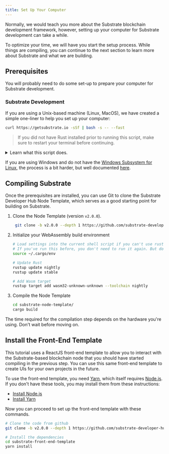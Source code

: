 ```yaml
---
title: Set Up Your Computer
---
```


Normally, we would teach you more about the Substrate blockchain development framework, however,
setting up your computer for Substrate development can take a while.

To optimize your time, we will have you start the setup process. While things are compiling, you can
continue to the next section to learn more about Substrate and what we are building.

## Prerequisites

You will probably need to do some set-up to prepare your computer for Substrate development.

### Substrate Development

If you are using a Unix-based machine (Linux, MacOS), we have created a simple one-liner to help you
set up your computer:

```bash
curl https://getsubstrate.io -sSf | bash -s -- --fast
```

> If you did not have Rust installed prior to running this script, make sure to restart your
> terminal before continuing.

<details>
<summary>Learn what this script does.</summary>

> You can view the source code for this script by visiting
> [https://getsubstrate.io](https://getsubstrate.io) in your browser.

It will automatically install:

- [CMake](https://cmake.org/install/)
- [pkg-config](https://www.freedesktop.org/wiki/Software/pkg-config/)
- [OpenSSL](https://www.openssl.org/)
- [Git](https://git-scm.com/downloads)
- [Rust](https://www.rust-lang.org/tools/install)

</details>

If you are using Windows and do not have the
[Windows Subsystem for Linux](https://docs.microsoft.com/en-us/windows/wsl/install-win10), the
process is a bit harder, but well documented
[here](../../knowledgebase/getting-started/windows-users).

## Compiling Substrate

Once the prerequisites are installed, you can use Git to clone the Substrate Developer Hub Node
Template, which serves as a good starting point for building on Substrate.

1. Clone the Node Template (version `v2.0.0`).

   ```bash
   	git clone -b v2.0.0 --depth 1 https://github.com/substrate-developer-hub/substrate-node-template
   ```

2. Initialize your WebAssembly build environment

   ```bash
   # Load settings into the current shell script if you can't use rustup command
   # If you've run this before, you don't need to run it again. But doing so is harmless.
   source ~/.cargo/env

   # Update Rust
   rustup update nightly
   rustup update stable

   # Add Wasm target
   rustup target add wasm32-unknown-unknown --toolchain nightly
   ```

3. Compile the Node Template

   ```bash
   cd substrate-node-template/
   cargo build
   ```

The time required for the compilation step depends on the hardware you're using. Don't wait before
moving on.

## Install the Front-End Template

This tutorial uses a ReactJS front-end template to allow you to interact with the Substrate-based
blockchain node that you should have started compiling in the previous step. You can use this same
front-end template to create UIs for your own projects in the future.

To use the front-end template, you need [Yarn](https://yarnpkg.com), which itself requires
[Node.js](https://nodejs.org/). If you don't have these tools, you may install them from these
instructions:

- [Install Node.js](https://nodejs.org/en/download/)
- [Install Yarn](https://yarnpkg.com/lang/en/docs/install/)

Now you can proceed to set up the front-end template with these commands.

```bash
# Clone the code from github
git clone -b v2.0.0 --depth 1 https://github.com/substrate-developer-hub/substrate-front-end-template

# Install the dependencies
cd substrate-front-end-template
yarn install
```
